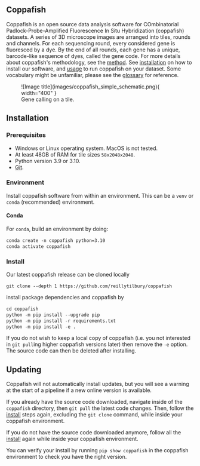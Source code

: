 ## Coppafish

Coppafish is an open source data analysis software for COmbinatorial Padlock-Probe-Amplified Fluorescence In Situ
Hybridization (coppafish) datasets. A series of 3D microscope images are arranged into tiles, rounds and channels. For
each sequencing round, every considered gene is fluoresced by a dye. By the end of all rounds, each gene has a unique,
barcode-like sequence of dyes, called the gene code. For more details about coppafish's methodology, see the
[method](method.md). See [installation](#installation) on how to install our software, and [usage](basic_usage.md) to
run coppafish on your dataset. Some vocabulary might be unfamiliar, please see the [glossary](glossary.md) for
reference.

<figure markdown="span">
  ![Image title](images/coppafish_simple_schematic.png){ width="400" }
  <figcaption>Gene calling on a tile.</figcaption>
</figure>

## Installation

### Prerequisites

* Windows or Linux operating system. MacOS is not tested.
* At least 48GB of RAM for tile sizes `58x2048x2048`.
* Python version 3.9 or 3.10.
* [Git](https://git-scm.com/).

### Environment

Install coppafish software from within an environment. This can be a `venv` or `conda` (recommended) environment.

#### Conda

For `conda`, build an environment by doing:
```console
conda create -n coppafish python=3.10
conda activate coppafish
```

### Install

Our latest coppafish release can be cloned locally
```console
git clone --depth 1 https://github.com/reillytilbury/coppafish
```

install package dependencies and coppafish by
```console
cd coppafish
python -m pip install --upgrade pip
python -m pip install -r requirements.txt
python -m pip install -e .
```

If you do not wish to keep a local copy of coppafish (i.e. you not interested in `git pull`ing higher coppafish versions
later) then remove the `-e` option. The source code can then be deleted after installing.

## Updating

Coppafish will not automatically install updates, but you will see a warning at the start of a pipeline if a new online
version is available.

If you already have the source code downloaded, navigate inside of the `coppafish` directory, then `git pull` the
latest code changes. Then, follow the [install](#install) steps again, excluding the `git clone` command, while inside
your coppafish environment.

If you do not have the source code downloaded anymore, follow all the [install](#install) again while inside your
coppafish environment.

You can verify your install by running `pip show coppafish` in the coppafish environment to check you have the right
version.
